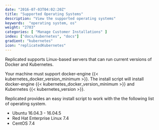 ```yaml
---
date: "2016-07-03T04:02:20Z"
title: "Supported Operating Systems"
description: "View the supported operating systems"
keywords:  "operating system, os"
weight: "2703"
categories: [ "Manage Customer Installations" ]
index: ["docs/kubernetes", "docs"]
gradient: "kubernetes"
icon: "replicatedKubernetes"
---
```


Replicated supports Linux-based servers that can run current versions of Docker and Kubernetes.

Your machine must support docker-engine {{< kubernetes_docker_version_minimum >}}. The install script will install docker-engine {{< kubernetes_docker_version_minimum >}} and Kubernetes {{< kubernetes_version >}}.

Replicated provides an easy install script to work with the the following list of operating system.

- Ubuntu 16.04.3 - 16.04.5
- Red Hat Enterprise Linux 7.4
- CentOS 7.4
